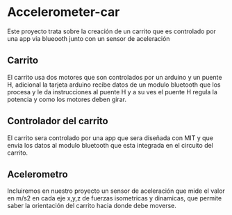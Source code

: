 # Accelerometer-car

Este proyecto trata sobre la creación de un carrito que es controlado por una app via blueooth junto con un sensor de aceleración

<h2> Carrito </h2>
El carrito usa dos motores que son controlados por un arduino y un puente H, adicional la tarjeta arduino recibe datos de un modulo bluetooth que los procesa y le da instrucciones al puente H y a su ves el puente H regula la potencia y como los motores deben girar.

<h2> Controlador del carrito </h2>
El carrito sera controlado por una app que sera diseñada con MIT y que envia los datos al modulo bluetooth que esta integrada en el circuito del carrito.

<h2> Acelerometro </h2>
Incluiremos en nuestro proyecto un sensor de aceleración que mide el valor en m/s2 en cada eje x,y,z de fuerzas isometricas y dinamicas, que permite saber la orientación del carrito hacia donde debe moverse.
